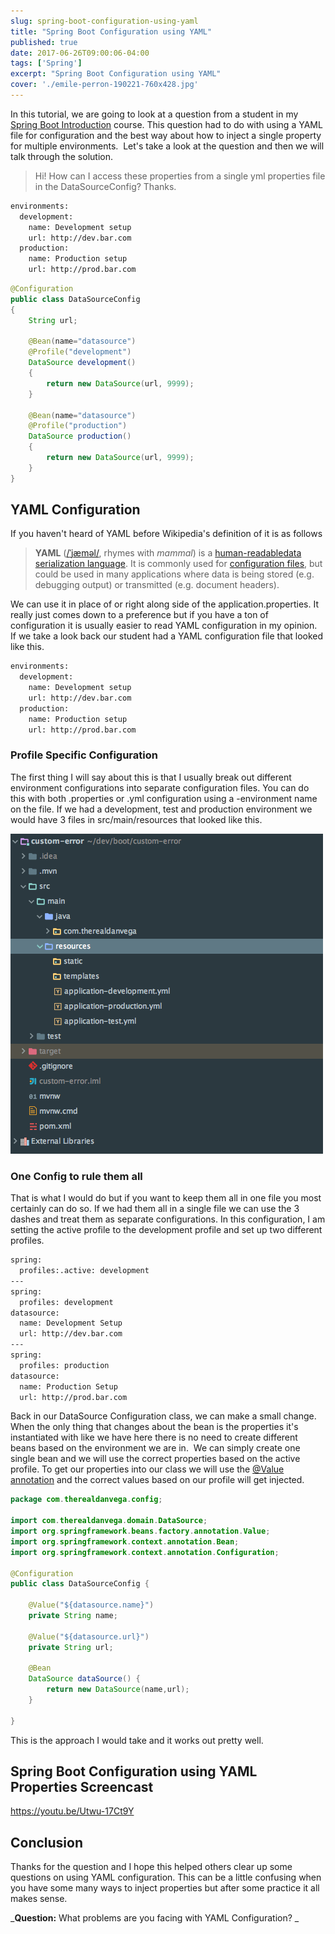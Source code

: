```yaml
---
slug: spring-boot-configuration-using-yaml
title: "Spring Boot Configuration using YAML"
published: true
date: 2017-06-26T09:00:06-04:00
tags: ['Spring']
excerpt: "Spring Boot Configuration using YAML"
cover: './emile-perron-190221-760x428.jpg'
---
```


In this tutorial, we are going to look at a question from a student in my [Spring Boot Introduction](https://www.danvega.dev/spring-boot) course. This question had to do with using a YAML file for configuration and the best way about how to inject a single property for multiple environments.  Let's take a look at the question and then we will talk through the solution. 

> Hi! How can I access these properties from a single yml properties file in the DataSourceConfig? Thanks.

```bash
environments:
  development:
    name: Development setup
    url: http://dev.bar.com
  production:
    name: Production setup
    url: http://prod.bar.com
```

```java
@Configuration
public class DataSourceConfig
{
    String url;

    @Bean(name="datasource")
    @Profile("development")
    DataSource development()
    {
        return new DataSource(url, 9999);
    }

    @Bean(name="datasource")
    @Profile("production")
    DataSource production()
    {
        return new DataSource(url, 9999);
    }
}
```

## YAML Configuration

If you haven't heard of YAML before Wikipedia's definition of it is as follows

> **YAML** (<span style="nowrap"><span style="IPA nopopups noexcerpt">[/<span style="/ˈ/ primary stress follows">ˈ</span><span style="/j/ 'y' in 'yes'">j</span><span style="/æ/ short 'a' in 'bad'">æ</span><span style="'m' in 'my'">m</span><span style="/əl/ 'le' in 'bottle'">əl</span>/](https://en.wikipedia.org/wiki/Help:IPA_for_English "Help:IPA for English")</span></span>, rhymes with _mammal_) is a [human-readable](https://en.wikipedia.org/wiki/Human-readable "Human-readable")[data serialization language](https://en.wikipedia.org/wiki/Data_serialization_language "Data serialization language"). It is commonly used for [configuration files](https://en.wikipedia.org/wiki/Configuration_file "Configuration file"), but could be used in many applications where data is being stored (e.g. debugging output) or transmitted (e.g. document headers).

We can use it in place of or right along side of the application.properties. It really just comes down to a preference but if you have a ton of configuration it is usually easier to read YAML configuration in my opinion.  If we take a look back our student had a YAML configuration file that looked like this. 

```bash
environments:
  development:
    name: Development setup
    url: http://dev.bar.com
  production:
    name: Production setup
    url: http://prod.bar.com
```

### Profile Specific Configuration

The first thing I will say about this is that I usually break out different environment configurations into separate configuration files. You can do this with both .properties or .yml configuration using a -environment name on the file. If we had a development, test and production environment we would have 3 files in src/main/resources that looked like this.  

![Profile Specific Configuration](./2017-06-27_12-38-38.png)

### One Config to rule them all

That is what I would do but if you want to keep them all in one file you most certainly can do so. If we had them all in a single file we can use the 3 dashes and treat them as separate configurations. In this configuration, I am setting the active profile to the development profile and set up two different profiles. 

```bash
spring:
  profiles:.active: development
---
spring:
  profiles: development
datasource:
  name: Development Setup
  url: http://dev.bar.com
---
spring:
  profiles: production
datasource:
  name: Production Setup
  url: http://prod.bar.com

```

Back in our DataSource Configuration class, we can make a small change. When the only thing that changes about the bean is the properties it's instantiated with like we have here there is no need to create different beans based on the environment we are in.  We can simply create one single bean and we will use the correct properties based on the active profile. To get our properties into our class we will use the [@Value annotation](https://docs.spring.io/spring/docs/current/javadoc-api/org/springframework/beans/factory/annotation/Value.html) and the correct values based on our profile will get injected. 

```java
package com.therealdanvega.config;

import com.therealdanvega.domain.DataSource;
import org.springframework.beans.factory.annotation.Value;
import org.springframework.context.annotation.Bean;
import org.springframework.context.annotation.Configuration;

@Configuration
public class DataSourceConfig {

    @Value("${datasource.name}")
    private String name;

    @Value("${datasource.url}")
    private String url;

    @Bean
    DataSource dataSource() {
        return new DataSource(name,url);
    }

}

```

This is the approach I would take and it works out pretty well. 

## Spring Boot Configuration using YAML Properties Screencast

https://youtu.be/Utwu-17Ct9Y

## Conclusion

Thanks for the question and I hope this helped others clear up some questions on using YAML configuration. This can be a little confusing when you have some many ways to inject properties but after some practice it all makes sense.  

_**Question:** What problems are you facing with YAML Configuration? _
